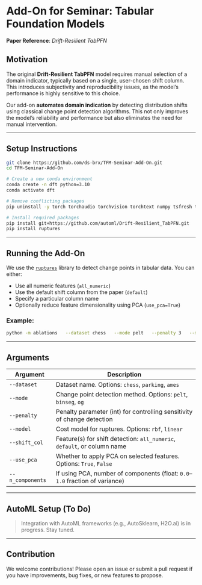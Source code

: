 
# Add-On for Seminar: Tabular Foundation Models  
**Paper Reference**: *Drift-Resilient TabPFN*

## Motivation

The original **Drift-Resilient TabPFN** model requires manual selection of a domain indicator, typically based on a single, user-chosen shift column. This introduces subjectivity and reproducibility issues, as the model’s performance is highly sensitive to this choice.

Our add-on **automates domain indication** by detecting distribution shifts using classical change point detection algorithms. This not only improves the model’s reliability and performance but also eliminates the need for manual intervention.

---

## Setup Instructions

```bash
git clone https://github.com/ds-brx/TFM-Seminar-Add-On.git
cd TFM-Seminar-Add-On

# Create a new conda environment
conda create -n dft python=3.10
conda activate dft

# Remove conflicting packages
pip uninstall -y torch torchaudio torchvision torchtext numpy tsfresh transformers sentence-transformers peft

# Install required packages
pip install git+https://github.com/automl/Drift-Resilient_TabPFN.git
pip install ruptures
```

---

## Running the Add-On

We use the [`ruptures`](https://github.com/deepcharles/ruptures) library to detect change points in tabular data. You can either:

- Use all numeric features (`all_numeric`)
- Use the default shift column from the paper (`default`)
- Specify a particular column name
- Optionally reduce feature dimensionality using PCA (`use_pca=True`)

### Example:
```bash
python -m ablations   --dataset chess   --mode pelt   --penalty 3   --model rbf   --shift_col all_numeric   --use_pca True   --n_components 0.75
```

---

## Arguments

| Argument         | Description                                                                 |
|------------------|-----------------------------------------------------------------------------|
| `--dataset`      | Dataset name. Options: `chess`, `parking`, `ames`                          |
| `--mode`         | Change point detection method. Options: `pelt`, `binseg`, `og`             |
| `--penalty`      | Penalty parameter (int) for controlling sensitivity of change detection    |
| `--model`        | Cost model for ruptures. Options: `rbf`, `linear`                          |
| `--shift_col`    | Feature(s) for shift detection: `all_numeric`, `default`, or column name   |
| `--use_pca`      | Whether to apply PCA on selected features. Options: `True`, `False`        |
| `--n_components` | If using PCA, number of components (float: `0.0`–`1.0` fraction of variance) |

---

## AutoML Setup (To Do)

> Integration with AutoML frameworks (e.g., AutoSklearn, H2O.ai) is in progress. Stay tuned.

---

## Contribution

We welcome contributions! Please open an issue or submit a pull request if you have improvements, bug fixes, or new features to propose.
